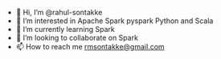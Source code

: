 - 👋 Hi, I’m @rahul-sontakke
- 👀 I’m interested in Apache Spark pyspark Python and Scala
- 🌱 I’m currently learning Spark
- 💞️ I’m looking to collaborate on Spark
- 📫 How to reach me rmsontakke@gmail.com

<!---
rahul-sontakke/rahul-sontakke is a ✨ special ✨ repository because its `README.md` (this file) appears on your GitHub profile.
You can click the Preview link to take a look at your changes.
--->
